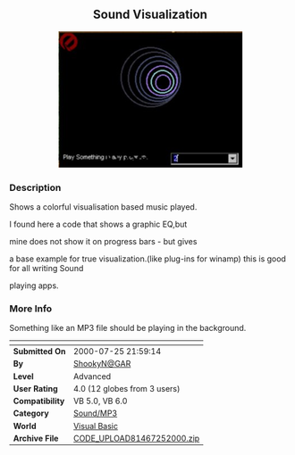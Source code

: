 ﻿<div align="center">

## Sound Visualization

<img src="PIC20007251510152182.jpg">
</div>

### Description

Shows a colorful visualisation based music played.

I found here a code that shows a graphic EQ,but

mine does not show it on progress bars - but gives

a base example for true visualization.(like plug-ins for winamp) this is good for all writing Sound

playing apps.
 
### More Info
 
Something like an MP3 file should be playing in the background.


<span>             |<span>
---                |---
**Submitted On**   |2000-07-25 21:59:14
**By**             |[ShookyN@GAR](https://github.com/Planet-Source-Code/PSCIndex/blob/master/ByAuthor/shookyn-gar.md)
**Level**          |Advanced
**User Rating**    |4.0 (12 globes from 3 users)
**Compatibility**  |VB 5\.0, VB 6\.0
**Category**       |[Sound/MP3](https://github.com/Planet-Source-Code/PSCIndex/blob/master/ByCategory/sound-mp3__1-45.md)
**World**          |[Visual Basic](https://github.com/Planet-Source-Code/PSCIndex/blob/master/ByWorld/visual-basic.md)
**Archive File**   |[CODE\_UPLOAD81467252000\.zip](https://github.com/Planet-Source-Code/shookyn-gar-sound-visualization__1-10058/archive/master.zip)








